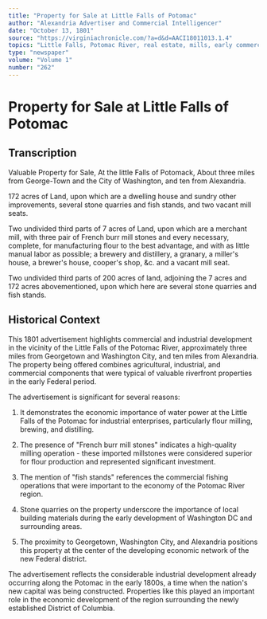 ```yaml
---
title: "Property for Sale at Little Falls of Potomac"
author: "Alexandria Advertiser and Commercial Intelligencer"
date: "October 13, 1801"
source: "https://virginiachronicle.com/?a=d&d=AACI18011013.1.4"
topics: "Little Falls, Potomac River, real estate, mills, early commerce, stone quarries, fisheries, Georgetown, Washington, industrial property"
type: "newspaper"
volume: "Volume 1"
number: "262"
---
```


# Property for Sale at Little Falls of Potomac

## Transcription

Valuable Property for Sale,
At the little Falls of Potomack,
About three miles from George-Town and the City of Washington, and ten from Alexandria.

172 acres of Land, upon which are a dwelling house and sundry other improvements, several stone quarries and fish stands, and two vacant mill seats.

Two undivided third parts of 7 acres of Land, upon which are a merchant mill, with three pair of French burr mill stones and every necessary, complete, for manufacturing flour to the best advantage, and with as little manual labor as possible; a brewery and distillery, a granary, a miller's house, a brewer's house, cooper's shop, &c. and a vacant mill seat.

Two undivided third parts of 200 acres of land, adjoining the 7 acres and 172 acres abovementioned, upon which here are several stone quarries and fish stands.

## Historical Context

This 1801 advertisement highlights commercial and industrial development in the vicinity of the Little Falls of the Potomac River, approximately three miles from Georgetown and Washington City, and ten miles from Alexandria. The property being offered combines agricultural, industrial, and commercial components that were typical of valuable riverfront properties in the early Federal period.

The advertisement is significant for several reasons:

1. It demonstrates the economic importance of water power at the Little Falls of the Potomac for industrial enterprises, particularly flour milling, brewing, and distilling.

2. The presence of "French burr mill stones" indicates a high-quality milling operation - these imported millstones were considered superior for flour production and represented significant investment.

3. The mention of "fish stands" references the commercial fishing operations that were important to the economy of the Potomac River region.

4. Stone quarries on the property underscore the importance of local building materials during the early development of Washington DC and surrounding areas.

5. The proximity to Georgetown, Washington City, and Alexandria positions this property at the center of the developing economic network of the new Federal district.

The advertisement reflects the considerable industrial development already occurring along the Potomac in the early 1800s, a time when the nation's new capital was being constructed. Properties like this played an important role in the economic development of the region surrounding the newly established District of Columbia. 